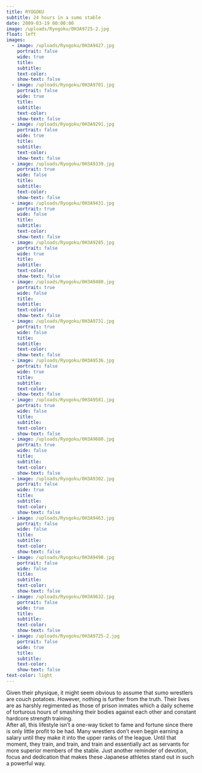 ```yaml
---
title: RYOGOKU
subtitle: 24 hours in a sumo stable
date: 2009-03-19 00:00:00
image: /uploads/Ryogoku/0H3A9725-2.jpg
float: left
images:
  - image: /uploads/Ryogoku/0H3A9427.jpg
    portrait: false
    wide: true
    title:
    subtitle:
    text-color:
    show-text: false
  - image: /uploads/Ryogoku/0H3A9701.jpg
    portrait: false
    wide: true
    title:
    subtitle:
    text-color:
    show-text: false
  - image: /uploads/Ryogoku/0H3A9291.jpg
    portrait: false
    wide: true
    title:
    subtitle:
    text-color:
    show-text: false
  - image: /uploads/Ryogoku/0H3A9339.jpg
    portrait: true
    wide: false
    title:
    subtitle:
    text-color:
    show-text: false
  - image: /uploads/Ryogoku/0H3A9431.jpg
    portrait: true
    wide: false
    title:
    subtitle:
    text-color:
    show-text: false
  - image: /uploads/Ryogoku/0H3A9285.jpg
    portrait: false
    wide: true
    title:
    subtitle:
    text-color:
    show-text: false
  - image: /uploads/Ryogoku/0H3A9480.jpg
    portrait: true
    wide: false
    title:
    subtitle:
    text-color:
    show-text: false
  - image: /uploads/Ryogoku/0H3A9731.jpg
    portrait: true
    wide: false
    title:
    subtitle:
    text-color:
    show-text: false
  - image: /uploads/Ryogoku/0H3A9536.jpg
    portrait: false
    wide: true
    title:
    subtitle:
    text-color:
    show-text: false
  - image: /uploads/Ryogoku/0H3A9581.jpg
    portrait: true
    wide: false
    title:
    subtitle:
    text-color:
    show-text: false
  - image: /uploads/Ryogoku/0H3A9680.jpg
    portrait: true
    wide: false
    title:
    subtitle:
    text-color:
    show-text: false
  - image: /uploads/Ryogoku/0H3A9302.jpg
    portrait: false
    wide: true
    title:
    subtitle:
    text-color:
    show-text: false
  - image: /uploads/Ryogoku/0H3A9463.jpg
    portrait: false
    wide: false
    title:
    subtitle:
    text-color:
    show-text: false
  - image: /uploads/Ryogoku/0H3A9490.jpg
    portrait: false
    wide: false
    title:
    subtitle:
    text-color:
    show-text: false
  - image: /uploads/Ryogoku/0H3A9632.jpg
    portrait: false
    wide: true
    title:
    subtitle:
    text-color:
    show-text: false
  - image: /uploads/Ryogoku/0H3A9725-2.jpg
    portrait: false
    wide: true
    title:
    subtitle:
    text-color:
    show-text: false
text-color: light
---
```



Given their physique, it might seem obvious to assume that sumo wrestlers are couch potatoes. However, nothing is further from the truth. Their lives are as harshly regimented as those of prison inmates which a daily scheme of torturous hours of smashing their bodies against each other and constant hardcore strength training.<br>After all, this lifestyle isn’t a one-way ticket to fame and fortune since there is only little profit to be had. Many wrestlers don’t even begin earning a salary until they make it into the upper ranks of the league. Until that moment, they train, and train, and train and essentially act as servants for more superior members of the stable. Just another reminder of devotion, focus and dedication that makes these Japanese athletes stand out in such a powerful way.